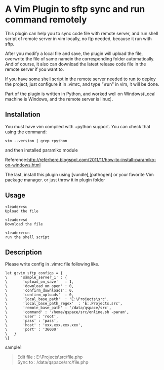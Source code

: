 A Vim Plugin to sftp sync and run command remotely
============

This plugin can help you to sync code file with remote server, and run shell script of remote server in vim locally, no ftp needed, because it run with sftp.

After you modify a local file and save, the plugin will upload the file, overwrite the file of same namein the corresponding folder automatically. And of course, it also can download the latest release code file in the remote server if you want to. 

If you have some shell script in the remote server needed to run to deploy the project, just configure it in .vimrc, and type "\run" in vim, it will be done.

Part of the plugin is written in Python, and worked well on Windows(Local machine is Windows, and the remote server is linux).

Installation
----
You must have vim compiled with +python support. You can check that using the command:

    vim --version | grep +python

and then installed paramiko module

Reference:http://referhere.blogspot.com/2011/11/how-to-install-paramiko-on-windows.html

The last, install this plugin using [vundle],[pathogen] or your favorite Vim package manager.
or just throw it in plugin folder

Usage
----
    <leader>su
    Upload the file
    
    <leader>sd
    Download the file

    <leader>run
    run the shell script

Description
----
Please write config in .vimrc file following like.

    let g:vim_sftp_configs = {
    \      'sample_server_1' : {
    \       'upload_on_save'   : 1,
    \       'download_on_open' : 0,
    \       'confirm_downloads': 0,
    \       'confirm_uploads'  : 0,
    \       'local_base_path'  : 'E:\Projects\src',
    \       'local_base_path_regex'  : 'E:.Projects.src',
    \       'remote_base_path' : '/data/qspace/src',
    \       'command' : '/home/qspace/src/online.sh -param',
    \       'user' : 'root',
    \       'pass' : 'pass',
    \       'host' : 'xxx.xxx.xxx.xxx',
    \       'port' : '36000'
    \   }
    \}

sample1
 > Edit file : E:\Projects\src\file.php  
 > Sync to : /data/qspace/src/file.php
